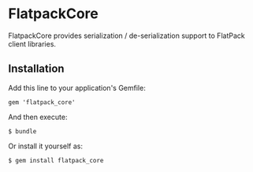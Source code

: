# FlatpackCore

FlatpackCore provides serialization / de-serialization support to FlatPack client libraries.

## Installation

Add this line to your application's Gemfile:

    gem 'flatpack_core'

And then execute:

    $ bundle

Or install it yourself as:

    $ gem install flatpack_core

